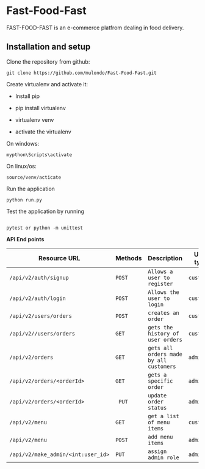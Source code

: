 
# Fast-Food-Fast
FAST-FOOD-FAST is an e-commerce platfrom dealing in food delivery.

## Installation and setup

Clone the repository from github:<br/>

```
git clone https://github.com/mulondo/Fast-Food-Fast.git

```
Create virtualenv and activate it:

- Install pip

- pip install virtualenv

- virtualenv venv

- activate the virtualenv<br/>

On windows:

```
mypthon\Scripts\activate 

```
On linux/os:

```
source/venv/acticate

```

Run the application

```
python run.py
```
Test the application by running

```

pytest or python -m unittest

```

**API End points**
 
|Resource URL|Methods   |Description|User type|Authentication|
|----------------|------------|-------------|-------------|-------------|
|`/api/v2/auth/signup`|`POST`|`Allows a user to register`|`customer`|`jwt`|
|`/api/v2/auth/login`|`POST`|`Allows the user to login`|`customer`|`jwt`|
|`/api/v2/users/orders`|`POST`|`creates an order`|`customer`|`jwt`|
|`/api/v2//users/orders `|`GET`|`gets the history of user orders`|`customer`|`jwt`|
|`/api/v2/orders`|`GET`|`gets all orders made by all customers`|`admin`|`jwt`|
|`/api/v2/orders/<orderId>`|`GET`|`gets a specific order`|`admin`|`jwt`|
|`/api/v2/​orders/<orderId>`|` PUT`|`update order status`|`admin`|`jwt`|
|`/api/v2/menu`|`GET`|`get a list of menu items`|`customer`|`jwt`|
|`/api/v2/menu`|`POST`|`add menu items`|`admin`|`jwt`|
|`/api/v2/make_admin/<int:user_id>`|`PUT`|`assign admin role`|`admin`|`jwt`|
